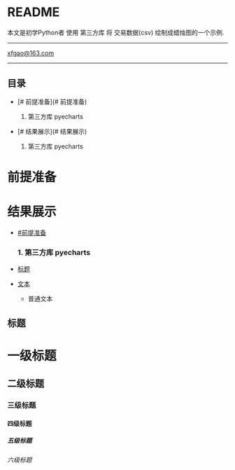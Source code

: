 README
===========================
本文是初学Python者 使用 第三方库 将 交易数据(csv) 绘制成蜡烛图的一个示例.

****
xfgao@163.com	
****
## 目录
* [# 前提准备](# 前提准备)
     1. 第三方库 pyecharts
     
     
* [# 结果展示](# 结果展示)
     1. 第三方库 pyecharts

# 前提准备

# 结果展示

 
* [#前提准备](#横线)
     ### 1. 第三方库 pyecharts
   
     
     
* [标题](#标题)
* [文本](#文本)
    * 普通文本


标题
------

# 一级标题  
## 二级标题  
### 三级标题  
#### 四级标题  
##### 五级标题  
###### 六级标题  
